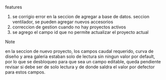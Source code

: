 features
1. se corrigio error en la seccion de agregar a base de datos. seccion ventilador, se pueden agregar nuevos accesorios
2. correccion de gestion cuando no hay proyectos activos
3. se agrego el campo id que no permite actualizar el proyecto actual

> [!NOTE]
> en la seccion de nuevo proyecto, los campos caudal requerido, curva de diseño y area galeria estaban solo de lectura sin ningun valor por default, por lo que se desbloqueo para que sea un campo editable,
> queda pendiente revisar si debe ser de solo lectura y de donde saldra el valor por defector para estos campos.